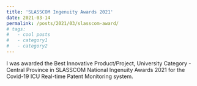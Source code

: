 ```yaml
---
title: 'SLASSCOM Ingenuity Awards 2021'
date: 2021-03-14
permalink: /posts/2021/03/slasscom-award/
# tags:
#   - cool posts
#   - category1
#   - category2
---
```


I was awarded the Best Innovative Product/Project, University Category - Central Province in SLASSCOM National Ingenuity Awards 2021 for the Covid-19 ICU Real-time Patent Monitoring system.

